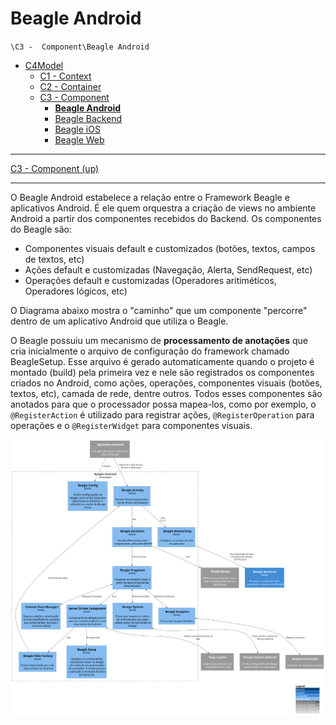 # Beagle Android

`\C3 -  Component\Beagle Android`

* [C4Model](/docs/README.md)
  * [C1 -  Context](/docs/C1%20-%20%20Context/README.md)
  * [C2 - Container](/docs/C2%20-%20Container/README.md)
  * [C3 -  Component](/docs/C3%20-%20%20Component/README.md)
    * [**Beagle Android**](/docs/C3%20-%20%20Component/Beagle%20Android/README.md)
    * [Beagle Backend](/docs/C3%20-%20%20Component/Beagle%20Backend/README.md)
    * [Beagle iOS](/docs/C3%20-%20%20Component/Beagle%20iOS/README.md)
    * [Beagle Web](/docs/C3%20-%20%20Component/Beagle%20Web/README.md)

---

[C3 -  Component (up)](/docs/C3%20-%20%20Component/README.md)

---

O Beagle Android estabelece a relação entre o Framework Beagle e aplicativos Android. 
É ele quem orquestra a criação de views no ambiente Android a partir dos componentes recebidos do Backend.
Os componentes do Beagle são:
* Componentes visuais default e customizados (botões, textos, campos de textos, etc)
* Ações default e customizadas (Navegação, Alerta, SendRequest, etc)
* Operações default e customizadas (Operadores aritiméticos, Operadores lógicos, etc)

O Diagrama abaixo mostra o "caminho" que um componente "percorre" dentro de um aplicativo Android que utiliza o Beagle.

O Beagle possuiu um mecanismo de **processamento de anotações** que cria inicialmente o arquivo de configuração do framework chamado BeagleSetup. Esse arquivo é gerado automaticamente quando o projeto é montado (build) pela primeira vez e nele são registrados os componentes criados no Android, como ações, operações, componentes visuais (botões, textos, etc), camada de rede, dentre outros. Todos esses componentes são anotados para que o processador possa mapea-los, como por exemplo, o `@RegisterAction` é utilizado para registrar ações, `@RegisterOperation` para operações e o `@RegisterWidget` para componentes visuais.


![diagram](c3.svg)